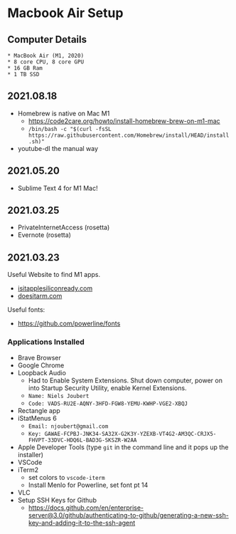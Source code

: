 # Macbook Air Setup

## Computer Details
```
* MacBook Air (M1, 2020)
* 8 core CPU, 8 core GPU
* 16 GB Ram
* 1 TB SSD
```

## 2021.08.18

* Homebrew is native on Mac M1
	* https://code2care.org/howto/install-homebrew-brew-on-m1-mac
	* `/bin/bash -c "$(curl -fsSL https://raw.githubusercontent.com/Homebrew/install/HEAD/install.sh)"`
* youtube-dl the manual way

## 2021.05.20

* Sublime Text 4 for M1 Mac!



## 2021.03.25

* PrivateInternetAccess (rosetta)
* Evernote (rosetta)

## 2021.03.23

Useful Website to find M1 apps.
* [isitapplesiliconready.com](https://isapplesiliconready.com/)
* [doesitarm.com](https://doesitarm.com/)


Useful fonts: 
* https://github.com/powerline/fonts

### Applications Installed

* Brave Browser
* Google Chrome
* Loopback Audio
	* Had to Enable System Extensions. Shut down computer, power on into Startup Security Utility, enable Kernel Extensions.
	* `Name: Niels Joubert`
	* `Code: VADS-RU2E-AQNY-3HFD-FGW8-YEMU-KWHP-VGE2-XBQJ`
* Rectangle app
* iStatMenus 6
	* `Email: njoubert@gmail.com`
	* `Key: GAWAE-FCPBJ-JNK34-SA32X-G2K3Y-YZEXB-VT4G2-AM3QC-CRJX5-FHVPT-33DVC-HDQ6L-BAD3G-SKSZR-W2AA`
* Apple Developer Tools (type `git` in the command line and it pops up the installer)
* VSCode
* iTerm2
	* set colors to `vscode-iterm`
	* Install Menlo for Powerline, set font pt 14
* VLC
* Setup SSH Keys for Github
	* https://docs.github.com/en/enterprise-server@3.0/github/authenticating-to-github/generating-a-new-ssh-key-and-adding-it-to-the-ssh-agent
		

